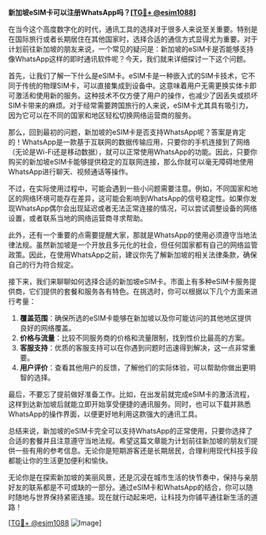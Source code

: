 **新加坡eSIM卡可以注册WhatsApp吗？[[TG💪+ @esim1088](https://t.me/s/esim1088)]**

在当今这个高度数字化的时代，通讯工具的选择对于很多人来说至关重要。特别是在国际旅行或者长期居住在其他国家时，选择合适的通信方式显得尤为重要。对于计划前往新加坡的朋友来说，一个常见的疑问是：新加坡的eSIM卡是否能够支持像WhatsApp这样的即时通讯软件呢？今天，我们就来详细探讨一下这个问题。

首先，让我们了解一下什么是eSIM卡。eSIM卡是一种嵌入式的SIM卡技术，它不同于传统的物理SIM卡，可以直接集成到设备中。这意味着用户无需更换实体卡即可激活和使用新的服务。这种技术不仅方便了用户的操作，也减少了因丢失或损坏SIM卡带来的麻烦。对于经常需要跨国旅行的人来说，eSIM卡尤其具有吸引力，因为它可以在不同的国家和地区轻松切换网络运营商的服务。

那么，回到最初的问题，新加坡的eSIM卡是否支持WhatsApp呢？答案是肯定的！WhatsApp是一款基于互联网的数据传输应用，只要你的手机连接到了网络（无论是Wi-Fi还是移动数据），就可以正常使用WhatsApp的功能。因此，只要你购买的新加坡eSIM卡能够提供稳定的互联网连接，那么你就可以毫无障碍地使用WhatsApp进行聊天、视频通话等操作。

不过，在实际使用过程中，可能会遇到一些小问题需要注意。例如，不同国家和地区的网络环境可能存在差异，这可能会影响到WhatsApp的信号稳定性。如果你发现WhatsApp偶尔会出现延迟或者无法正常连接的情况，可以尝试调整设备的网络设置，或者联系当地的网络运营商寻求帮助。

此外，还有一个重要的点需要提醒大家，那就是WhatsApp的使用必须遵守当地法律法规。虽然新加坡是一个开放且多元化的社会，但任何国家都有自己的网络监管政策。因此，在使用WhatsApp之前，建议你先了解新加坡的相关法律条款，确保自己的行为符合规定。

接下来，我们来聊聊如何选择合适的新加坡eSIM卡。市面上有多种eSIM卡服务提供商，它们提供的套餐和服务各有特色。在挑选时，你可以根据以下几个方面来进行考量：

1. **覆盖范围**：确保所选的eSIM卡能够在新加坡以及你可能访问的其他地区提供良好的网络覆盖。
2. **价格与流量**：比较不同服务商的价格和流量限制，找到性价比最高的方案。
3. **客服支持**：优质的客服支持可以在你遇到问题时迅速得到解决，这一点非常重要。
4. **用户评价**：查看其他用户的反馈，了解他们的实际体验，可以帮助你做出更明智的选择。

最后，不要忘了提前做好准备工作。比如，在出发前就完成eSIM卡的激活流程，这样到达新加坡后就能立即开始享受便捷的通讯服务。同时，也可以下载并熟悉WhatsApp的操作界面，以便更好地利用这款强大的通讯工具。

总结来说，新加坡的eSIM卡完全可以支持WhatsApp的正常使用，只要你选择了合适的套餐并且注意遵守当地法规。希望这篇文章能为计划前往新加坡的朋友们提供一些有用的参考信息。无论你是短期游客还是长期居民，合理利用现代科技手段都能让你的生活更加便利和愉快。

无论你是在探索新加坡的美丽风景，还是沉浸在城市生活的快节奏中，保持与亲朋好友的联系都是不可或缺的一部分。通过eSIM卡和WhatsApp的结合，你可以随时随地与世界保持紧密连接。现在就行动起来吧，让科技为你铺平通往新生活的道路！

[[TG💪+ @esim1088](https://t.me/s/esim1088) ![Image](https://i.postimg.cc/4NQfJmqS/Snipaste-2025-05-13-00-14-12.png)]